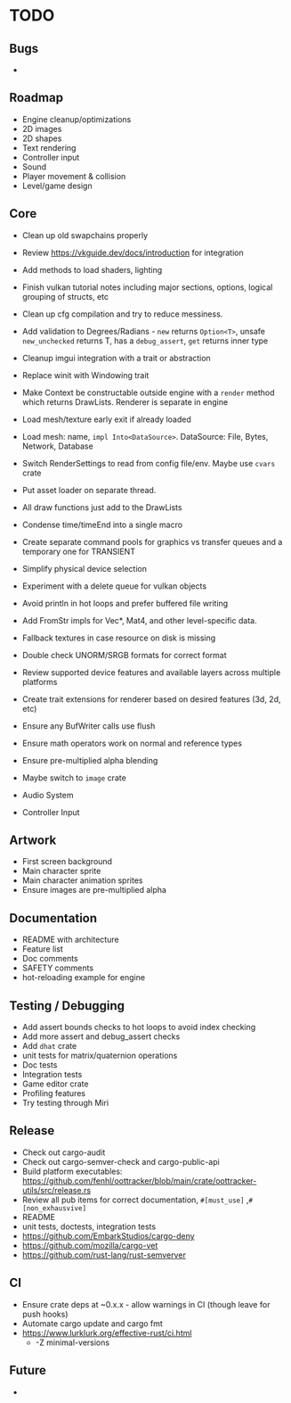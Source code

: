 # TODO

## Bugs

-

## Roadmap

- Engine cleanup/optimizations
- 2D images
- 2D shapes
- Text rendering
- Controller input
- Sound
- Player movement & collision
- Level/game design

## Core

- Clean up old swapchains properly
- Review <https://vkguide.dev/docs/introduction> for integration
- Add methods to load shaders, lighting
- Finish vulkan tutorial notes including major sections, options, logical
  grouping of structs, etc

- Clean up cfg compilation and try to reduce messiness.
- Add validation to Degrees/Radians - `new` returns `Option<T>`, unsafe `new_unchecked`
  returns T, has a `debug_assert`, `get` returns inner type
- Cleanup imgui integration with a trait or abstraction
- Replace winit with Windowing trait
- Make Context be constructable outside engine with a `render` method which
  returns DrawLists. Renderer is separate in engine
- Load mesh/texture early exit if already loaded
- Load mesh: name, `impl Into<DataSource>`. DataSource: File, Bytes, Network,
  Database
- Switch RenderSettings to read from config file/env. Maybe use `cvars` crate
- Put asset loader on separate thread.
- All draw functions just add to the DrawLists
- Condense time/timeEnd into a single macro
- Create separate command pools for graphics vs transfer queues and a temporary
  one for TRANSIENT
- Simplify physical device selection
- Experiment with a delete queue for vulkan objects
- Avoid println in hot loops and prefer buffered file writing
- Add FromStr impls for Vec\*, Mat4, and other level-specific data.
- Fallback textures in case resource on disk is missing
- Double check UNORM/SRGB formats for correct format
- Review supported device features and available layers across multiple platforms
- Create trait extensions for renderer based on desired features (3d, 2d, etc)
- Ensure any BufWriter calls use flush
- Ensure math operators work on normal and reference types
- Ensure pre-multiplied alpha blending
- Maybe switch to `image` crate
- Audio System
- Controller Input

## Artwork

- First screen background
- Main character sprite
- Main character animation sprites
- Ensure images are pre-multiplied alpha

## Documentation

- README with architecture
- Feature list
- Doc comments
- SAFETY comments
- hot-reloading example for engine

## Testing / Debugging

- Add assert bounds checks to hot loops to avoid index checking
- Add more assert and debug_assert checks
- Add `dhat` crate
- unit tests for matrix/quaternion operations
- Doc tests
- Integration tests
- Game editor crate
- Profiling features
- Try testing through Miri

## Release

- Check out cargo-audit
- Check out cargo-semver-check and cargo-public-api
- Build platform executables: <https://github.com/fenhl/oottracker/blob/main/crate/oottracker-utils/src/release.rs>
- Review all pub items for correct documentation, `#[must_use]`
  ,`#[non_exhausvive]`
- README
- unit tests, doctests, integration tests
- <https://github.com/EmbarkStudios/cargo-deny>
- <https://github.com/mozilla/cargo-vet>
- <https://github.com/rust-lang/rust-semverver>

## CI

- Ensure crate deps at ~0.x.x - allow warnings in CI (though leave for push hooks)
- Automate cargo update and cargo fmt
- <https://www.lurklurk.org/effective-rust/ci.html>
  - -Z minimal-versions

## Future

-
